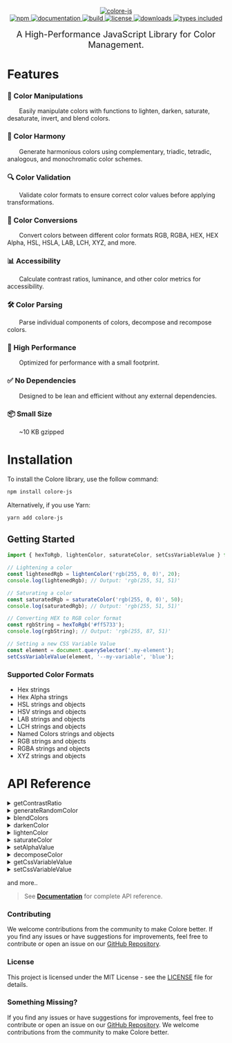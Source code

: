 <div align="center">
  <a href="https://colore.mallikcheripally.com/">
    <picture>
      <source srcset="https://raw.githubusercontent.com/mallikcheripally/colore-js/main/assets/images/github-poster-dark-theme.png" media="(prefers-color-scheme: dark)">
      <img src="https://raw.githubusercontent.com/mallikcheripally/colore-js/main/assets/images/github-poster.png" alt="colore-js">
    </picture>
  </a>
</div>

<div align="center">
  <a href="https://www.npmjs.com/package/colore-js">
    <img alt="npm" src="https://img.shields.io/npm/v/colore-js.svg" />
  </a>
    <a href="https://colore.mallikcheripally.com">
    <img alt="documentation" src="https://img.shields.io/badge/Visit-Documentation-js.svg" />
  </a>
  <a href="https://github.com/mallikcheripally/colore-js/actions">
    <img alt="build" src="https://img.shields.io/github/actions/workflow/status/mallikcheripally/colore-js/ci.yml" />
  </a>
  <a href="https://github.com/mallikcheripally/colore-js/blob/main/LICENSE">
    <img alt="license" src="https://img.shields.io/npm/l/colore-js.svg" />
  </a>
  <a href="https://www.npmjs.com/package/colore-js">
    <img alt="downloads" src="https://img.shields.io/npm/dm/colore-js.svg" />
  </a>
  <a href="https://codecov.io/gh/mallikcheripally/colore">
    <img alt="types included" src="https://codecov.io/gh/mallikcheripally/colore/branch/main/graph/badge.svg" />
  </a>
</div>
 <br />

<div align="center" style="font-size: 20px">
A High-Performance JavaScript Library for Color Management.
</div>

# Features

### 🔄 Color Manipulations
<p>&nbsp;&nbsp;&nbsp;&nbsp;&nbsp;&nbsp; Easily manipulate colors with functions to lighten, darken, saturate, desaturate, invert, and blend colors.</p>

### 🌈 Color Harmony
<p>&nbsp;&nbsp;&nbsp;&nbsp;&nbsp;&nbsp; Generate harmonious colors using complementary, triadic, tetradic, analogous, and monochromatic color schemes.</p>

### 🔍 Color Validation
<p>&nbsp;&nbsp;&nbsp;&nbsp;&nbsp;&nbsp; Validate color formats to ensure correct color values before applying transformations.</p>

### 🎨 Color Conversions
<p>&nbsp;&nbsp;&nbsp;&nbsp;&nbsp;&nbsp; Convert colors between different color formats RGB, RGBA, HEX, HEX Alpha, HSL, HSLA, LAB, LCH, XYZ, and more.</p>

### 📊 Accessibility
<p>&nbsp;&nbsp;&nbsp;&nbsp;&nbsp;&nbsp; Calculate contrast ratios, luminance, and other color metrics for accessibility.</p>

### 🛠 Color Parsing
<p>&nbsp;&nbsp;&nbsp;&nbsp;&nbsp;&nbsp; Parse individual components of colors, decompose and recompose colors.</p>

### 🚀 High Performance
<p>&nbsp;&nbsp;&nbsp;&nbsp;&nbsp;&nbsp; Optimized for performance with a small footprint.</p>

### ✅ No Dependencies
<p>&nbsp;&nbsp;&nbsp;&nbsp;&nbsp;&nbsp; Designed to be lean and efficient without any external dependencies.</p>

### 📦 Small Size
<p>&nbsp;&nbsp;&nbsp;&nbsp;&nbsp;&nbsp; ~10 KB gzipped</p>


# Installation

To install the Colore library, use the follow command:

```bash
npm install colore-js
```

Alternatively, if you use Yarn:

```bash
yarn add colore-js
```

## Getting Started

```javascript
import { hexToRgb, lightenColor, saturateColor, setCssVariableValue } from 'colore-js';

// Lightening a color
const lightenedRgb = lightenColor('rgb(255, 0, 0)', 20);
console.log(lightenedRgb); // Output: 'rgb(255, 51, 51)'

// Saturating a color
const saturatedRgb = saturateColor('rgb(255, 0, 0)', 50);
console.log(saturatedRgb); // Output: 'rgb(255, 51, 51)'

// Converting HEX to RGB color format
const rgbString = hexToRgb('#ff5733');
console.log(rgbString); // Output: 'rgb(255, 87, 51)'

// Setting a new CSS Variable Value
const element = document.querySelector('.my-element');
setCssVariableValue(element, '--my-variable', 'blue');

```

### Supported Color Formats

-   Hex strings
-   Hex Alpha strings
-   HSL strings and objects
-   HSV strings and objects
-   LAB strings and objects
-   LCH strings and objects
-   Named Colors strings and objects
-   RGB strings and objects
-   RGBA strings and objects
-   XYZ strings and objects

# API Reference

<details>
<summary>getContrastRatio</summary>

```javascript
import { getContrastRatio } from 'colore-js';

// Example with hex colors
const result = getContrastRatio('#ffffff', '#000000');
console.log(result);
// Output: { ratio: 21, ratioString: "21.00:1", isAccessible: true, level: 'AAA' }
```
</details>

<details>
<summary>generateRandomColor</summary>

```javascript
import { generateRandomColor, ColorFormats } from 'colore-js';

const randomHexColor = generateRandomColor(ColorFormats.HEX);
console.log(randomHexColor); // Output: "#a1b2c3" (example)
```
</details>

<details>
<summary>blendColors</summary>

```javascript
import { blendColors, BlendingModes } from 'colore-js';

const blendedNormal = blendColors('rgb(255, 0, 0)', 'rgb(0, 0, 255)', BlendingModes.NORMAL, 0.5);
console.log(blendedNormal); // Output: 'rgb(128, 0, 128)'
```
</details>

<details>
<summary>darkenColor</summary>

```javascript
import { darkenColor } from 'colore-js';

const darkened = darkenColor('#ff0000', 20);
console.log(darkened); // Output: '#cc0000'
```
</details>

<details>
<summary>lightenColor</summary>

```javascript
import { lightenColor } from 'colore-js';

const lightened = lightenColor('#ff0000', 20);
console.log(lightened); // Output: '#ff6666'
```
</details>

<details>
<summary>saturateColor</summary>

```javascript
import { saturateColor } from 'colore-js';

const saturated = saturateColor('#ff0000', 50);
console.log(saturated); // Output: '#ff3333'
```
</details>

<details>
<summary>setAlphaValue</summary>

```javascript
import { setAlphaValue } from 'colore-js';

const rgbaColorFromRgb = setAlphaValue('rgb(255, 0, 0)', 0.5);
console.log(rgbaColorFromRgb); // Output: 'rgba(255, 0, 0, 0.5)'
```
</details>

<details>
<summary>decomposeColor</summary>

```javascript
import { decomposeColor } from 'colore-js';

const decomposedRgb = decomposeColor('rgb(255, 0, 0)');
console.log(decomposedRgb); // Output: { r: 255, g: 0, b: 0 }
```
</details>

<details>
<summary>getCssVariableValue</summary>

```javascript
import { getCssVariableValue } from 'colore-js';

const element = document.querySelector('.my-element');
const variableValue = getCssVariableValue(element, '--my-variable');
console.log(variableValue); // Output: 'your-css-variable-value'
```
</details>

<details>
<summary>setCssVariableValue</summary>

```javascript
import { setCssVariableValue } from 'colore-js';

const element = document.querySelector('.my-element');
setCssVariableValue(element, '--my-variable', 'blue');
```
</details>

<p>and more..</p>

> See **[Documentation](https://colore.mallikcheripally.com)** for complete API reference.

### Contributing

We welcome contributions from the community to make Colore better. If you find any issues or have suggestions for improvements, feel free to contribute or open an issue on our [GitHub Repository](https://github.com/mallikcheripally/colore-js).

### License

This project is licensed under the MIT License - see the [LICENSE](./LICENSE) file for details.

### Something Missing?

If you find any issues or have suggestions for improvements, feel free to contribute or open an issue on our [GitHub Repository](https://github.com/mallikcheripally/colore-js). We welcome contributions from the community to make Colore better.
